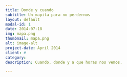 ```yaml
---
title: Donde y cuando
subtitle: Un mapita para no perdernos
layout: default
modal-id: 1
date: 2014-07-18
img: mapa.png
thumbnail: mapa.png
alt: image-alt
project-date: April 2014
client: #
category: 
description: Cuando, donde y a que horas nos vemos.

---
```


